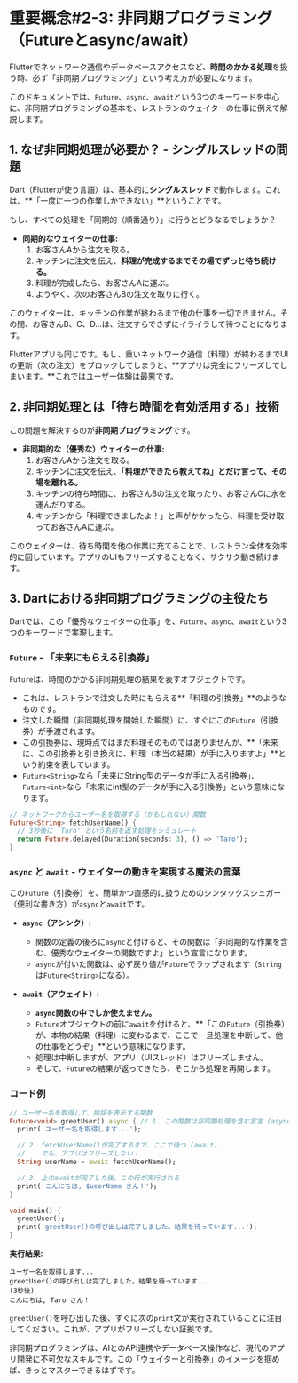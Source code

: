 # 重要概念#2-3: 非同期プログラミング（Futureとasync/await）

Flutterでネットワーク通信やデータベースアクセスなど、**時間のかかる処理**を扱う時、必ず「非同期プログラミング」という考え方が必要になります。

このドキュメントでは、`Future`、`async`、`await`という3つのキーワードを中心に、非同期プログラミングの基本を、レストランのウェイターの仕事に例えて解説します。

## 1. なぜ非同期処理が必要か？ - シングルスレッドの問題

Dart（Flutterが使う言語）は、基本的に**シングルスレッド**で動作します。これは、**「一度に一つの作業しかできない」**ということです。

もし、すべての処理を「同期的（順番通り）」に行うとどうなるでしょうか？

*   **同期的なウェイターの仕事:**
    1.  お客さんAから注文を取る。
    2.  キッチンに注文を伝え、**料理が完成するまでその場でずっと待ち続ける。**
    3.  料理が完成したら、お客さんAに運ぶ。
    4.  ようやく、次のお客さんBの注文を取りに行く。

このウェイターは、キッチンの作業が終わるまで他の仕事を一切できません。その間、お客さんB、C、D...は、注文すらできずにイライラして待つことになります。

Flutterアプリも同じです。もし、重いネットワーク通信（料理）が終わるまでUIの更新（次の注文）をブロックしてしまうと、**アプリは完全にフリーズしてしまいます。**これではユーザー体験は最悪です。

## 2. 非同期処理とは「待ち時間を有効活用する」技術

この問題を解決するのが**非同期プログラミング**です。

*   **非同期的な（優秀な）ウェイターの仕事:**
    1.  お客さんAから注文を取る。
    2.  キッチンに注文を伝え、**「料理ができたら教えてね」とだけ言って、その場を離れる。**
    3.  キッチンの待ち時間に、お客さんBの注文を取ったり、お客さんCに水を運んだりする。
    4.  キッチンから「料理できましたよ！」と声がかかったら、料理を受け取ってお客さんAに運ぶ。

このウェイターは、待ち時間を他の作業に充てることで、レストラン全体を効率的に回しています。アプリのUIもフリーズすることなく、サクサク動き続けます。

## 3. Dartにおける非同期プログラミングの主役たち

Dartでは、この「優秀なウェイターの仕事」を、`Future`、`async`、`await`という3つのキーワードで実現します。

### `Future` - 「未来にもらえる引換券」

`Future`は、時間のかかる非同期処理の結果を表すオブジェクトです。

*   これは、レストランで注文した時にもらえる**「料理の引換券」**のようなものです。
*   注文した瞬間（非同期処理を開始した瞬間）に、すぐにこの`Future`（引換券）が手渡されます。
*   この引換券は、現時点ではまだ料理そのものではありませんが、**「未来に、この引換券と引き換えに、料理（本当の結果）が手に入りますよ」**という約束を表しています。
*   `Future<String>`なら「未来にString型のデータが手に入る引換券」、`Future<int>`なら「未来にint型のデータが手に入る引換券」という意味になります。

```dart
// ネットワークからユーザー名を取得する（かもしれない）関数
Future<String> fetchUserName() {
  // 3秒後に 'Taro' という名前を返す処理をシミュレート
  return Future.delayed(Duration(seconds: 3), () => 'Taro');
}
```

### `async` と `await` - ウェイターの動きを実現する魔法の言葉

この`Future`（引換券）を、簡単かつ直感的に扱うためのシンタックスシュガー（便利な書き方）が`async`と`await`です。

*   **`async`（アシンク）:**
    *   関数の定義の後ろに`async`と付けると、その関数は「非同期的な作業を含む、優秀なウェイターの関数ですよ」という宣言になります。
    *   `async`が付いた関数は、必ず戻り値が`Future`でラップされます（`String`は`Future<String>`になる）。

*   **`await`（アウェイト）:**
    *   **`async`関数の中でしか使えません。**
    *   `Future`オブジェクトの前に`await`を付けると、**「この`Future`（引換券）が、本物の結果（料理）に変わるまで、ここで一旦処理を中断して、他の仕事をどうぞ」**という意味になります。
    *   処理は中断しますが、アプリ（UIスレッド）はフリーズしません。
    *   そして、`Future`の結果が返ってきたら、そこから処理を再開します。

### コード例

```dart
// ユーザー名を取得して、挨拶を表示する関数
Future<void> greetUser() async { // 1. この関数は非同期処理を含む宣言 (async)
  print('ユーザー名を取得します...');

  // 2. fetchUserName()が完了するまで、ここで待つ (await)
  //    でも、アプリはフリーズしない！
  String userName = await fetchUserName();

  // 3. 上のawaitが完了した後、この行が実行される
  print('こんにちは, $userName さん！');
}

void main() {
  greetUser();
  print('greetUser()の呼び出しは完了しました。結果を待っています...');
}
```

**実行結果:**
```
ユーザー名を取得します...
greetUser()の呼び出しは完了しました。結果を待っています...
(3秒後)
こんにちは, Taro さん！
```
`greetUser()`を呼び出した後、すぐに次の`print`文が実行されていることに注目してください。これが、アプリがフリーズしない証拠です。

非同期プログラミングは、AIとのAPI連携やデータベース操作など、現代のアプリ開発に不可欠なスキルです。この「ウェイターと引換券」のイメージを掴めば、きっとマスターできるはずです。